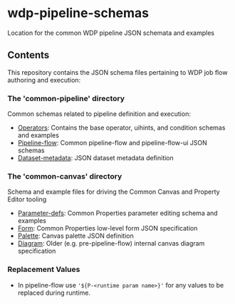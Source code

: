 # wdp-pipeline-schemas
Location for the common WDP pipeline JSON schemata and examples

## Contents
This repository contains the JSON schema files pertaining to WDP job flow authoring and execution:

### The 'common-pipeline' directory

Common schemas related to pipeline definition and execution:

  * [Operators](https://github.ibm.com/NGP-TWC/wdp-pipeline-schemas/tree/master/common-pipeline/operators): Contains the base operator, uihints, and condition schemas and examples  
  * [Pipeline-flow](https://github.ibm.com/NGP-TWC/wdp-pipeline-schemas/tree/master/common-pipeline/pipeline-flow): Common pipeline-flow and pipeline-flow-ui JSON schemas  
  * [Dataset-metadata](https://github.ibm.com/NGP-TWC/wdp-pipeline-schemas/tree/master/common-pipeline/dataset-metadata): JSON dataset metadata definition  

### The 'common-canvas' directory

Schema and example files for driving the Common Canvas and Property Editor tooling

  * [Parameter-defs](https://github.ibm.com/NGP-TWC/wdp-pipeline-schemas/tree/master/common-canvas/parameter-defs): Common Properties parameter editing schema and examples
  * [Form](https://github.ibm.com/NGP-TWC/wdp-pipeline-schemas/tree/master/common-canvas/form): Common Properties low-level form JSON specification
  * [Palette](https://github.ibm.com/NGP-TWC/wdp-pipeline-schemas/tree/master/common-canvas/palette): Canvas palette JSON definition
  * [Diagram](https://github.ibm.com/NGP-TWC/wdp-pipeline-schemas/tree/master/common-canvas/diagram): Older (e.g. pre-pipeline-flow) internal canvas diagram specification

### Replacement Values

  * In pipeline-flow use `'${P-<runtime param name>}'` for any values to be replaced during runtime. 
